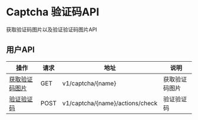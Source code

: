 # Captcha 验证码API

获取验证码图片以及验证验证码图片API

## 用户API

操作 | 请求 | 地址 | 说明
------ | ------ | ------ | ------
[获取验证码图片](captcha/get.md) | GET | v1/captcha/{name} | 获取验证码图片
[验证验证码](captcha/check.md) | POST | v1/captcha/{name}/actions/check | 验证验证码